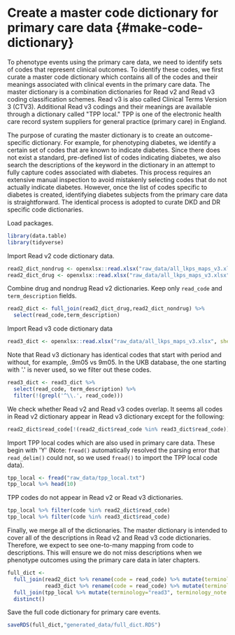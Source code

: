 # Create a master code dictionary for primary care data {#make-code-dictionary}

To phenotype events using the primary care data, we need to identify sets of codes that represent clinical outcomes. To identify these codes, we first curate a master code dictionary which contains all of the codes and their meanings associated with clinical events in the primary care data. The master dictionary is a combination dictionaries for Read v2 and Read v3 coding classification schemes. Read v3 is also called Clinical Terms Version 3 (CTV3). Additional Read v3 codings and their meanings are available through a dictionary called "TPP local." TPP is one of the electronic health care record system suppliers for general practice (primary care) in England.

The purpose of curating the master dictionary is to create an outcome-specific dictionary. For example, for phenotyping diabetes, we identify a certain set of codes that are known to indicate diabetes. Since there does not exist a standard, pre-defined list of codes indicating diabetes, we also search the descriptions of the keyword in the dictionary in an attempt to fully capture codes associated with diabetes. This process requires an extensive manual inspection to avoid mistakenly selecting codes that do not actually indicate diabetes. However, once the list of codes specific to diabetes is created, identifying diabetes subjects from the primary care data is straightforward. The identical process is adopted to curate DKD and DR specific code dictionaries.



Load packages.

```r
library(data.table)
library(tidyverse)
```

Import Read v2 code dictionary data.

```r
read2_dict_nondrug <- openxlsx::read.xlsx("raw_data/all_lkps_maps_v3.xlsx", sheet = "read_v2_lkp")
read2_dict_drug <- openxlsx::read.xlsx("raw_data/all_lkps_maps_v3.xlsx", sheet = "read_v2_drugs_lkp")
```

Combine drug and nondrug Read v2 dictionaries. Keep only `read_code` and `term_description` fields.

```r
read2_dict <- full_join(read2_dict_drug,read2_dict_nondrug) %>%
  select(read_code,term_description)
```

Import Read v3 code dictionary data

```r
read3_dict <- openxlsx::read.xlsx("raw_data/all_lkps_maps_v3.xlsx", sheet = "read_ctv3_lkp")
```

Note that Read v3 dictionary has identical codes that start with period and without, for example, .9m05 vs 9m05. In the UKB database, the one starting with '.' is never used, so we filter out these codes.

```r
read3_dict <- read3_dict %>% 
  select(read_code, term_description) %>%
  filter(!(grepl('^\\.', read_code)))
```

We check whether Read v2 and Read v3 codes overlap. It seems all codes in Read v2 dictionary appear in Read v3 dictionary except for the following:

```r
read2_dict$read_code[!(read2_dict$read_code %in% read3_dict$read_code)]
```

Import TPP local codes which are also used in primary care data. These begin with 'Y' (Note: `fread()` automatically resolved the parsing error that `read_delim()` could not, so we used `fread()` to import the TPP local code data).

```r
tpp_local <- fread("raw_data/tpp_local.txt")
tpp_local %>% head(10)
```

TPP codes do not appear in Read v2 or Read v3 dictionaries.

```r
tpp_local %>% filter(code %in% read2_dict$read_code)
tpp_local %>% filter(code %in% read3_dict$read_code)
```

Finally, we merge all of the dictionaries. The master dictionary is intended to cover all of the descriptions in Read v2 and Read v3 code dictionaries. Therefore, we expect to see one-to-many mapping from code to descriptions. This will ensure we do not miss descriptions when we phenotype outcomes using the primary care data in later chapters.

```r
full_dict <- 
  full_join(read2_dict %>% rename(code = read_code) %>% mutate(terminology="read2"),
            read3_dict %>% rename(code = read_code) %>% mutate(terminology="read3")) %>%
  full_join(tpp_local %>% mutate(terminology="read3", terminology_note = "TPP Local Code")) %>%
  distinct()
```

Save the full code dictionary for primary care events.

```r
saveRDS(full_dict,"generated_data/full_dict.RDS")
```



